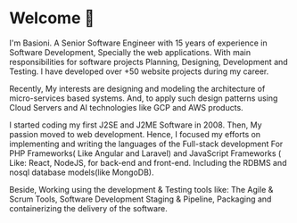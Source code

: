 <h1> Welcome 👋</h1>
<p>
I'm Basioni. A Senior Software Engineer with 15 years of experience in Software Development, Specially the web applications. With main responsibilities for software projects Planning, Designing, Development and Testing. I have developed over +50 website projects during my career.
</p>
<p>
Recently, My interests are designing and modeling the architecture of micro-services based systems. And, to apply such design patterns using Cloud Servers and AI technologies like GCP and AWS products. 
</p>
<p>
I started coding my first J2SE and J2ME Software in 2008. Then, My passion moved to web development. Hence, I focused my efforts on implementing and writing the languages of the Full-stack development For PHP Frameworks( Like Angular and Laravel) and JavaScript Frameworks ( Like: React, NodeJS, for back-end and front-end. Including the RDBMS and nosql database models(like MongoDB). 
</p>
<p>
Beside, Working using the development & Testing tools like: The Agile & Scrum Tools, Software Development Staging & Pipeline, Packaging and containerizing the delivery of the software.
</p>

